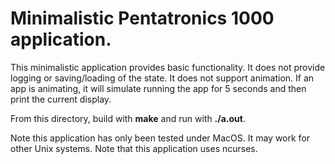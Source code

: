 # Minimalistic Pentatronics 1000 application. 

This minimalistic application provides basic functionality. It does not provide logging or saving/loading of the state. It does not support animation. If an app is animating, it will simulate running the app for 5 seconds and then print the current display.

From this directory, build with **make** and run with **./a.out**.

Note this application has only been tested under MacOS. It may work for other Unix systems. Note that this application uses ncurses.
